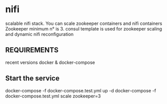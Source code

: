 # nifi

scalable nifi stack. You can scale zookeeper containers and nifi containers
Zookeeper minimum n° is 3.
consul template is used for zookeeper scaling and dynamic nifi reconfiguration

## REQUIREMENTS

recent versions docker & docker-compose

## Start the service

docker-compose -f docker-compose.test.yml up -d
docker-compose -f docker-compose.test.yml scale zookeeper=3

